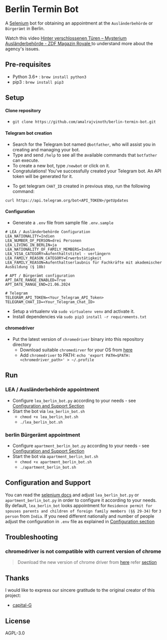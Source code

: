 # Berlin Termin Bot

A [Selenium](https://www.selenium.dev/) bot for obtaining an appointment at the `Ausländerbehörde` or `Bürgerämt` in Berlin.

Watch this video [Hinter verschlossenen Türen – Mysterium Ausländerbehörde - ZDF Magazin Royale
](https://www.youtube.com/watch?v=s7HrAGlni50) to understand more about the agency's issues.

## Pre-requisites
* Python 3.6+ : `brew install python3`
* pip3 : `brew install pip3`

## Setup

#### Clone repository
  * `git clone https://github.com/amalrajvinoth/berlin-termin-bot.git`
#### Telegram bot creation
  - Search for the Telegram bot named `@botfather`, who will assist you in creating and managing your bot.
  - Type and send `/help` to see all the available commands that `botfather` can execute.
  - To create a new bot, type `/newbot` or click on it.
  - Congratulations! You've successfully created your Telegram bot. An API token will be generated for it.
* To get telegram `CHAT_ID` created in previous step, run the following command: 
```shell 
curl https://api.telegram.org/bot<API_TOKEN>/getUpdates
```
#### Configuration
* Generate a `.env` file from sample file `.env.sample`
```dotenv
# LEA / Ausländerbehörde Configuration
LEA_NATIONALITY=Indien
LEA_NUMBER_OF_PERSON=drei Personen
LEA_LIVING_IN_BERLIN=ja
LEA_NATIONALITY_OF_FAMILY_MEMBERS=Indien
LEA_VISA_CATEGORY=Aufenthaltstitel - verlängern
LEA_FAMILY_REASON_CATEGORY=Erwerbstätigkeit
LEA_FAMILY_REASON=Aufenthaltserlaubnis für Fachkräfte mit akademischer Ausbildung (§ 18b)

# APT / Bürgerämt configuration
APT_DATE_RANGE_ENABLED=True
APT_DATE_RANGE_END=21.06.2024

# Telegram
TELEGRAM_API_TOKEN=<Your_Telegram_API_Token>
TELEGRAM_CHAT_ID=<Your_Telegram_Chat_ID>
```
* Setup a virtualenv via `sudo virtualenv venv` and activate it.
* Install dependencies via `sudo pip3 install -r requirements.txt`

#### chromedriver
* Put the latest version of `chromedriver` binary into this repository directory
  * Download suitable `chromedirver` for your OS from [here](https://googlechromelabs.github.io/chrome-for-testing/#stable) 
  * Add `chromedriver` to PATH: `echo 'export PATH=$PATH:<chromedriver_path>' > ~/.profile`

## Run
### LEA / Ausländerbehörde appointment
* Configure `lea_berlin_bot.py` according to your needs - see [Configuration and Support Section](#configuration-and-support)
* Start the bot via `lea_berlin_bot.sh`
  * `chmod +x lea_berlin_bot.sh`
  * `./lea_berlin_bot.sh`

### berlin Bürgerämt appointment
* Configure `apartment_berlin_bot.py` according to your needs - see [Configuration and Support Section](#configuration-and-support)
* Start the bot via `apartment_berlin_bot.sh`
  * `chmod +x apartment_berlin_bot.sh`
  * `./apartment_berlin_bot.sh`

## Configuration and Support

You can read the [selenium docs](https://selenium-python.readthedocs.io/locating-elements.html#) and adjust `lea_berlin_bot.py` or `apartment_berlin_bot.py` in order to configure it according to your needs.
By default, `lea_berlin_bot` looks appointment for `Residence permit for spouses parents and children of foreign family members (§§ 29-34)` for `3 person` from `India`. 
If you need different nationally and number of people adjust the configuration in `.env` file as explained in [Configuration section](#configuration)

## Troubleshooting
### chromedriver is not compatible with current version of chrome
> Download the new version of chrome driver from [here](https://googlechromelabs.github.io/chrome-for-testing/#stable)
> refer [section](#chromedriver)

## Thanks

I would like to express our sincere gratitude to the original creator of this project:

- [capital-G](https://github.com/capital-G/berlin-auslanderbehorde-termin-bot)

## License

AGPL-3.0
